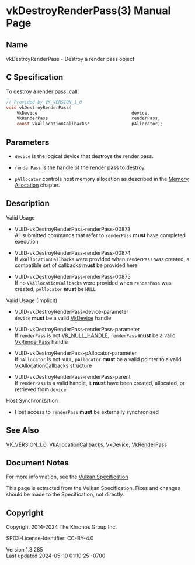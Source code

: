 # vkDestroyRenderPass(3) Manual Page

## Name

vkDestroyRenderPass - Destroy a render pass object



## <a href="#_c_specification" class="anchor"></a>C Specification

To destroy a render pass, call:

``` c
// Provided by VK_VERSION_1_0
void vkDestroyRenderPass(
    VkDevice                                    device,
    VkRenderPass                                renderPass,
    const VkAllocationCallbacks*                pAllocator);
```

## <a href="#_parameters" class="anchor"></a>Parameters

- `device` is the logical device that destroys the render pass.

- `renderPass` is the handle of the render pass to destroy.

- `pAllocator` controls host memory allocation as described in the <a
  href="https://registry.khronos.org/vulkan/specs/1.3-extensions/html/vkspec.html#memory-allocation"
  target="_blank" rel="noopener">Memory Allocation</a> chapter.

## <a href="#_description" class="anchor"></a>Description

Valid Usage

- <a href="#VUID-vkDestroyRenderPass-renderPass-00873"
  id="VUID-vkDestroyRenderPass-renderPass-00873"></a>
  VUID-vkDestroyRenderPass-renderPass-00873  
  All submitted commands that refer to `renderPass` **must** have
  completed execution

- <a href="#VUID-vkDestroyRenderPass-renderPass-00874"
  id="VUID-vkDestroyRenderPass-renderPass-00874"></a>
  VUID-vkDestroyRenderPass-renderPass-00874  
  If `VkAllocationCallbacks` were provided when `renderPass` was
  created, a compatible set of callbacks **must** be provided here

- <a href="#VUID-vkDestroyRenderPass-renderPass-00875"
  id="VUID-vkDestroyRenderPass-renderPass-00875"></a>
  VUID-vkDestroyRenderPass-renderPass-00875  
  If no `VkAllocationCallbacks` were provided when `renderPass` was
  created, `pAllocator` **must** be `NULL`

Valid Usage (Implicit)

- <a href="#VUID-vkDestroyRenderPass-device-parameter"
  id="VUID-vkDestroyRenderPass-device-parameter"></a>
  VUID-vkDestroyRenderPass-device-parameter  
  `device` **must** be a valid [VkDevice](https://registry.khronos.org/vulkan/specs/1.3-extensions/man/html/VkDevice.html) handle

- <a href="#VUID-vkDestroyRenderPass-renderPass-parameter"
  id="VUID-vkDestroyRenderPass-renderPass-parameter"></a>
  VUID-vkDestroyRenderPass-renderPass-parameter  
  If `renderPass` is not [VK_NULL_HANDLE](https://registry.khronos.org/vulkan/specs/1.3-extensions/man/html/VK_NULL_HANDLE.html),
  `renderPass` **must** be a valid [VkRenderPass](https://registry.khronos.org/vulkan/specs/1.3-extensions/man/html/VkRenderPass.html)
  handle

- <a href="#VUID-vkDestroyRenderPass-pAllocator-parameter"
  id="VUID-vkDestroyRenderPass-pAllocator-parameter"></a>
  VUID-vkDestroyRenderPass-pAllocator-parameter  
  If `pAllocator` is not `NULL`, `pAllocator` **must** be a valid
  pointer to a valid [VkAllocationCallbacks](https://registry.khronos.org/vulkan/specs/1.3-extensions/man/html/VkAllocationCallbacks.html)
  structure

- <a href="#VUID-vkDestroyRenderPass-renderPass-parent"
  id="VUID-vkDestroyRenderPass-renderPass-parent"></a>
  VUID-vkDestroyRenderPass-renderPass-parent  
  If `renderPass` is a valid handle, it **must** have been created,
  allocated, or retrieved from `device`

Host Synchronization

- Host access to `renderPass` **must** be externally synchronized

## <a href="#_see_also" class="anchor"></a>See Also

[VK_VERSION_1_0](https://registry.khronos.org/vulkan/specs/1.3-extensions/man/html/VK_VERSION_1_0.html),
[VkAllocationCallbacks](https://registry.khronos.org/vulkan/specs/1.3-extensions/man/html/VkAllocationCallbacks.html),
[VkDevice](https://registry.khronos.org/vulkan/specs/1.3-extensions/man/html/VkDevice.html), [VkRenderPass](https://registry.khronos.org/vulkan/specs/1.3-extensions/man/html/VkRenderPass.html)

## <a href="#_document_notes" class="anchor"></a>Document Notes

For more information, see the <a
href="https://registry.khronos.org/vulkan/specs/1.3-extensions/html/vkspec.html#vkDestroyRenderPass"
target="_blank" rel="noopener">Vulkan Specification</a>

This page is extracted from the Vulkan Specification. Fixes and changes
should be made to the Specification, not directly.

## <a href="#_copyright" class="anchor"></a>Copyright

Copyright 2014-2024 The Khronos Group Inc.

SPDX-License-Identifier: CC-BY-4.0

Version 1.3.285  
Last updated 2024-05-10 01:10:25 -0700
